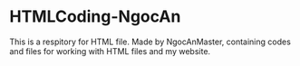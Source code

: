 # HTMLCoding-NgocAn
This is a respitory for HTML file. Made by NgocAnMaster, containing codes and files for working with HTML files and my website.
